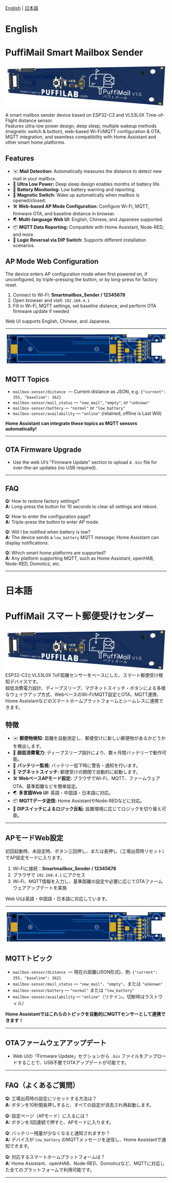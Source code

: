 [English](#english) | [日本語](#日本語)


# English
# PuffiMail Smart Mailbox Sender
![](https://github.com/puffilab/PuffiMail/blob/main/img/backview3d.png)

A smart mailbox sender device based on ESP32-C3 and VL53L0X Time-of-Flight distance sensor.  
Features ultra-low power design, deep sleep, multiple wakeup methods (magnetic switch & button), web-based Wi-Fi/MQTT configuration & OTA, MQTT integration, and seamless compatibility with Home Assistant and other smart home platforms.

## Features

- ✉️ **Mail Detection:** Automatically measures the distance to detect new mail in your mailbox.
- 🛌 **Ultra Low Power:** Deep sleep design enables months of battery life.
- 🔋 **Battery Monitoring:** Low battery warning and reporting.
- 🧲 **Magnetic Switch:** Wake up automatically when mailbox is opened/closed.
- 🛠️ **Web-based AP Mode Configuration:** Configure Wi-Fi, MQTT, firmware OTA, and baseline distance in browser.
- 🌏 **Multi-language Web UI:** English, Chinese, and Japanese supported.
- 📦 **MQTT Data Reporting:** Compatible with Home Assistant, Node-RED, and more.
- 🔧 **Logic Reversal via DIP Switch:** Supports different installation scenarios.



## AP Mode Web Configuration

The device enters AP configuration mode when first powered on, if unconfigured, by triple-pressing the button, or by long-press for factory reset.

1. Connect to Wi-Fi: **Smartmailbox_Sender / 12345678**
2. Open browser and visit: `192.168.4.1`
3. Fill in Wi-Fi, MQTT settings, set baseline distance, and perform OTA firmware update if needed

Web UI supports English, Chinese, and Japanese.

---
![](https://github.com/puffilab/PuffiMail/blob/main/img/frontview2d.png)
## MQTT Topics

- `mailbox-sensor/distance`  — Current distance as JSON, e.g. `{"current": 355, "baseline": 362}`
- `mailbox-sensor/mail_status` — `"new_mail"`, `"empty"`, or `"unknown"`
- `mailbox-sensor/battery` — `"normal"` or `"low_battery"`
- `mailbox-sensor/availability` — `"online"` (retained, offline is Last Will)

**Home Assistant can integrate these topics as MQTT sensors automatically!**

---

## OTA Firmware Upgrade

- Use the web UI’s "Firmware Update" section to upload a `.bin` file for over-the-air updates (no USB required).

---

## FAQ

**Q:** How to restore factory settings?  
**A:** Long-press the button for 10 seconds to clear all settings and reboot.

**Q:** How to enter the configuration page?  
**A:** Triple-press the button to enter AP mode.

**Q:** Will I be notified when battery is low?  
**A:** The device sends a `low_battery` MQTT message; Home Assistant can display notifications.

**Q:** Which smart home platforms are supported?  
**A:** Any platform supporting MQTT, such as Home Assistant, openHAB, Node-RED, Domoticz, etc.

---
# 日本語
# PuffiMail スマート郵便受けセンダー
![](https://github.com/puffilab/PuffiMail/blob/main/img/backview3d.png)
ESP32-C3とVL53L0X ToF距離センサーをベースにした、スマート郵便受け検知デバイスです。  
超低消費電力設計、ディープスリープ、マグネットスイッチ・ボタンによる多様なウェイクアップ方式、WebベースのWi-Fi/MQTT設定とOTA、MQTT連携、Home Assistantなどのスマートホームプラットフォームとシームレスに連携できます。

## 特徴

- ✉️ **郵便物検知:** 距離を自動測定し、郵便受けに新しい郵便物があるかどうかを検出します。
- 🛌 **超低消費電力:** ディープスリープ設計により、数ヶ月間バッテリーで動作可能。
- 🔋 **バッテリー監視:** バッテリー低下時に警告・通知を行います。
- 🧲 **マグネットスイッチ:** 郵便受けの開閉で自動的に起動します。
- 🛠️ **WebベースAPモード設定:** ブラウザでWi-Fi、MQTT、ファームウェアOTA、基準距離などを簡単設定。
- 🌏 **多言語Web UI:** 英語・中国語・日本語に対応。
- 📦 **MQTTデータ送信:** Home AssistantやNode-REDなどに対応。
- 🔧 **DIPスイッチによるロジック反転:** 設置環境に応じてロジックを切り替え可能。

---

## APモードWeb設定

初回起動時、未設定時、ボタン三回押し、または長押し（工場出荷時リセット）でAP設定モードに入ります。

1. Wi-Fiに接続：**Smartmailbox_Sender / 12345678**
2. ブラウザで `192.168.4.1` にアクセス
3. Wi-Fi、MQTT情報を入力し、基準距離の設定や必要に応じてOTAファームウェアアップデートを実施

Web UIは英語・中国語・日本語に対応しています。

---
![](https://github.com/puffilab/PuffiMail/blob/main/img/frontview2d.png)
## MQTTトピック

- `mailbox-sensor/distance`  — 現在の距離(JSON形式)、例: `{"current": 355, "baseline": 362}`
- `mailbox-sensor/mail_status` — `"new_mail"`、`"empty"`、または `"unknown"`
- `mailbox-sensor/battery` — `"normal"` または `"low_battery"`
- `mailbox-sensor/availability` — `"online"`（リテイン。切断時はラストウィル）

**Home Assistantではこれらのトピックを自動的にMQTTセンサーとして連携できます！**

---

## OTAファームウェアアップデート

- Web UIの「Firmware Update」セクションから `.bin` ファイルをアップロードすることで、USB不要でOTAアップデートが可能です。

---

## FAQ（よくあるご質問）

**Q:** 工場出荷時の設定にリセットする方法は？  
**A:** ボタンを10秒間長押しすると、すべての設定が消去され再起動します。

**Q:** 設定ページ（APモード）に入るには？  
**A:** ボタンを3回連続で押すと、APモードに入ります。

**Q:** バッテリー残量が少なくなると通知されますか？  
**A:** デバイスが `low_battery` のMQTTメッセージを送信し、Home Assistantで通知できます。

**Q:** 対応するスマートホームプラットフォームは？  
**A:** Home Assistant、openHAB、Node-RED、Domoticzなど、MQTTに対応した全てのプラットフォームで利用可能です。

---


